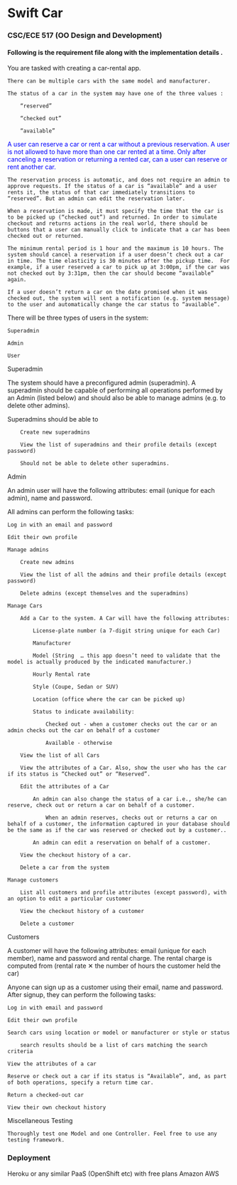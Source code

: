 # Swift Car

### CSC/ECE 517 (OO Design and Development)

#### Following is the requirement file along with the implementation details .

You are tasked with creating a car-rental app.

    There can be multiple cars with the same model and manufacturer.

    The status of a car in the system may have one of the three values :

        “reserved”

        “checked out”

        “available”

 <span style="color:blue">A user can reserve a car or rent a car without a previous reservation. A user is not allowed to have more than one car rented at a time. Only after canceling a reservation or returning a rented car, can a user can reserve or rent another car.</span>

    The reservation process is automatic, and does not require an admin to approve requests. If the status of a car is “available” and a user rents it, the status of that car immediately transitions to “reserved”. But an admin can edit the reservation later.

    When a reservation is made, it must specify the time that the car is to be picked up (“checked out”) and returned. In order to simulate checkout and returns actions in the real world, there should be buttons that a user can manually click to indicate that a car has been checked out or returned.

    The minimum rental period is 1 hour and the maximum is 10 hours. The system should cancel a reservation if a user doesn’t check out a car in time. The time elasticity is 30 minutes after the pickup time.  For example, if a user reserved a car to pick up at 3:00pm, if the car was not checked out by 3:31pm, then the car should become “available” again.

    If a user doesn’t return a car on the date promised when it was checked out, the system will sent a notification (e.g. system message) to the user and automatically change the car status to “available”.


There will be three types of users in the system:

    Superadmin

    Admin

    User

Superadmin

The system should have a preconfigured admin (superadmin). A superadmin should be capable of performing all operations performed by an Admin (listed below) and should also be able to manage admins (e.g. to delete other admins).

Superadmins should be able to

        Create new superadmins

        View the list of superadmins and their profile details (except password)

        Should not be able to delete other superadmins.


Admin

An admin user will have the following attributes: email (unique for each admin), name and password.

All admins can perform the following tasks:

    Log in with an email and password

    Edit their own profile

    Manage admins

        Create new admins

        View the list of all the admins and their profile details (except password)

        Delete admins (except themselves and the superadmins)

    Manage Cars

        Add a Car to the system. A Car will have the following attributes:

            License-plate number (a 7-digit string unique for each Car)

            Manufacturer

            Model (String  … this app doesn’t need to validate that the model is actually produced by the indicated manufacturer.)

            Hourly Rental rate

            Style (Coupe, Sedan or SUV)

            Location (office where the car can be picked up)

            Status to indicate availability:

                Checked out - when a customer checks out the car or an admin checks out the car on behalf of a customer

                Available - otherwise

        View the list of all Cars

        View the attributes of a Car. Also, show the user who has the car if its status is “Checked out” or “Reserved”.

        Edit the attributes of a Car

            An admin can also change the status of a car i.e., she/he can reserve, check out or return a car on behalf of a customer.

                When an admin reserves, checks out or returns a car on behalf of a customer, the information captured in your database should be the same as if the car was reserved or checked out by a customer..

            An admin can edit a reservation on behalf of a customer.

        View the checkout history of a car.

        Delete a car from the system

    Manage customers

        List all customers and profile attributes (except password), with an option to edit a particular customer

        View the checkout history of a customer

        Delete a customer

Customers

A customer will have the following attributes: email (unique for each member), name and password and rental charge. The rental charge is computed from (rental rate ✕ the number of hours the customer held the car)

Anyone can sign up as a customer using their email, name and password. After signup, they can perform the following tasks:

    Log in with email and password

    Edit their own profile

    Search cars using location or model or manufacturer or style or status

        search results should be a list of cars matching the search criteria

    View the attributes of a car

    Reserve or check out a car if its status is “Available”, and, as part of both operations, specify a return time car.

    Return a checked-out car

    View their own checkout history

Miscellaneous
Testing

    Thoroughly test one Model and one Controller. Feel free to use any testing framework.

### Deployment

Heroku or any similar PaaS (OpenShift etc) with free plans
Amazon AWS
